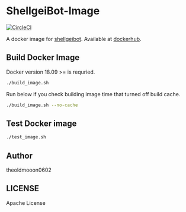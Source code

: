 # ShellgeiBot-Image

[![CircleCI](https://circleci.com/gh/theoldmoon0602/ShellgeiBot-Image/tree/master.svg?style=svg)](https://circleci.com/gh/theoldmoon0602/ShellgeiBot-Image/tree/master)

A docker image for [shellgeibot](https://github.com/theoldmoon0602/ShellgeiBot). Available at [dockerhub](https://hub.docker.com/r/theoldmoon0602/shellgeibot).


## Build Docker Image

Docker version 18.09 >= is requried.

```bash
./build_image.sh
```

Run below if you check building image time that turned off build cache.

```bash
./build_image.sh --no-cache
```

## Test Docker image

```bash
./test_image.sh
```

## Author

theoldmooon0602

## LICENSE

Apache License

